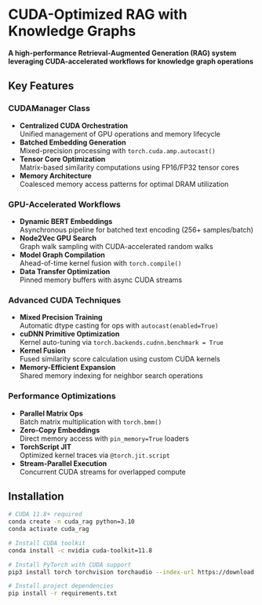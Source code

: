 # CUDA-Optimized RAG with Knowledge Graphs

**A high-performance Retrieval-Augmented Generation (RAG) system leveraging CUDA-accelerated workflows for knowledge graph operations**

## Key Features

### CUDAManager Class
- **Centralized CUDA Orchestration**  
  Unified management of GPU operations and memory lifecycle
- **Batched Embedding Generation**  
  Mixed-precision processing with `torch.cuda.amp.autocast()`
- **Tensor Core Optimization**  
  Matrix-based similarity computations using FP16/FP32 tensor cores
- **Memory Architecture**  
  Coalesced memory access patterns for optimal DRAM utilization

### GPU-Accelerated Workflows
- **Dynamic BERT Embeddings**  
  Asynchronous pipeline for batched text encoding (256+ samples/batch)
- **Node2Vec GPU Search**  
  Graph walk sampling with CUDA-accelerated random walks
- **Model Graph Compilation**  
  Ahead-of-time kernel fusion with `torch.compile()`
- **Data Transfer Optimization**  
  Pinned memory buffers with async CUDA streams

### Advanced CUDA Techniques
- **Mixed Precision Training**  
  Automatic dtype casting for ops with `autocast(enabled=True)`
- **cuDNN Primitive Optimization**  
  Kernel auto-tuning via `torch.backends.cudnn.benchmark = True`
- **Kernel Fusion**  
  Fused similarity score calculation using custom CUDA kernels
- **Memory-Efficient Expansion**  
  Shared memory indexing for neighbor search operations

### Performance Optimizations
- **Parallel Matrix Ops**  
  Batch matrix multiplication with `torch.bmm()`
- **Zero-Copy Embeddings**  
  Direct memory access with `pin_memory=True` loaders
- **TorchScript JIT**  
  Optimized kernel traces via `@torch.jit.script`
- **Stream-Parallel Execution**  
  Concurrent CUDA streams for overlapped compute

## Installation

```bash
# CUDA 11.8+ required
conda create -n cuda_rag python=3.10
conda activate cuda_rag

# Install CUDA toolkit
conda install -c nvidia cuda-toolkit=11.8

# Install PyTorch with CUDA support
pip3 install torch torchvision torchaudio --index-url https://download.pytorch.org/whl/cu118

# Install project dependencies
pip install -r requirements.txt
